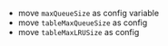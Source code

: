 - move `maxQueueSize` as config variable
- move `tableMaxQueueSize` as config
- move `tableMaxLRUSize` as config
